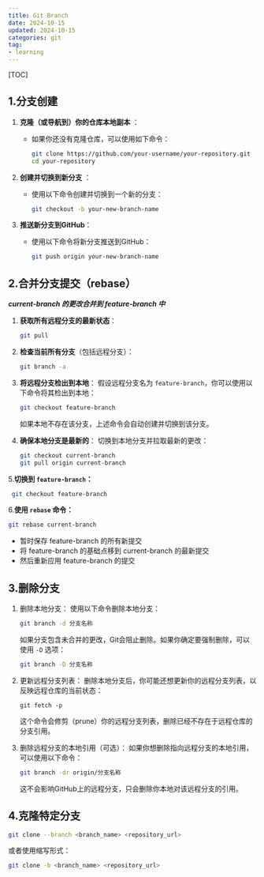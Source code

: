```yaml
---
title: Git Branch
date: 2024-10-15
updated: 2024-10-15
categories: git
tag: 
- learning
---
```


[TOC]

## 1.分支创建

1. **克隆（或导航到）你的仓库本地副本** ：

   - 如果你还没有克隆仓库，可以使用如下命令：

     ```bash
     git clone https://github.com/your-username/your-repository.git
     cd your-repository
     ```

2. **创建并切换到新分支** ：

   - 使用以下命令创建并切换到一个新的分支：

     ```bash
     git checkout -b your-new-branch-name
     ```

3. **推送新分支到GitHub**：

   - 使用以下命令将新分支推送到GitHub：

     ```bash
     git push origin your-new-branch-name
     ```

## 2.合并分支提交（rebase）

 ***current-branch 的更改合并到 feature-branch 中***



1. **获取所有远程分支的最新状态**：

   ```sh
   git pull
   ```

   

2. **检查当前所有分支**（包括远程分支）：

   ```sh
   git branch -a
   ```

   

3. **将远程分支检出到本地**：
   假设远程分支名为 `feature-branch`，你可以使用以下命令将其检出到本地：

   ```sh
   git checkout feature-branch
   ```

   如果本地不存在该分支，上述命令会自动创建并切换到该分支。

   

4. **确保本地分支是最新的**：
   切换到本地分支并拉取最新的更改：

   ```bash
   git checkout current-branch
   git pull origin current-branch
   ```

 

  5.**切换到 `feature-branch`：**

```sh
 git checkout feature-branch
```



6.**使用 `rebase` 命令：**

```sh
git rebase current-branch
```

- 暂时保存 feature-branch 的所有新提交
- 将 feature-branch 的基础点移到 current-branch 的最新提交
- 然后重新应用 feature-branch 的提交





## 3.删除分支

1. 删除本地分支：
   使用以下命令删除本地分支：

   ```bash
   git branch -d 分支名称
   ```

   如果分支包含未合并的更改，Git会阻止删除。如果你确定要强制删除，可以使用 `-D` 选项：

   ```bash
   git branch -D 分支名称
   ```

   

2. 更新远程分支列表：
   删除本地分支后，你可能还想更新你的远程分支列表，以反映远程仓库的当前状态：

   

   ```
   git fetch -p
   ```

   这个命令会修剪（prune）你的远程分支列表，删除已经不存在于远程仓库的分支引用。

   

3. 删除远程分支的本地引用（可选）：
   如果你想删除指向远程分支的本地引用，可以使用以下命令：

   

   ```bash
   git branch -dr origin/分支名称
   ```

   这不会影响GitHub上的远程分支，只会删除你本地对该远程分支的引用。

## 4.克隆特定分支

```bash
git clone --branch <branch_name> <repository_url>
```



或者使用缩写形式：

```bash
git clone -b <branch_name> <repository_url>
```